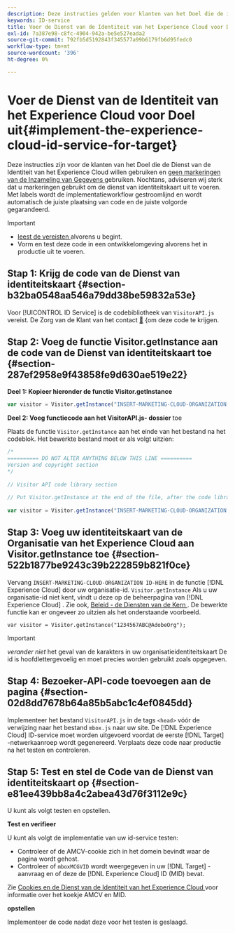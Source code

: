 ```yaml
---
description: Deze instructies gelden voor klanten van het Doel die de identiteitsservice van het Experience Cloud willen gebruiken en geen labels voor gegevensverzameling gebruiken. Nochtans, adviseren wij sterk dat u markeringen gebruikt om de dienst van identiteitskaart uit te voeren. Met labels wordt de implementatieworkflow gestroomlijnd en wordt automatisch de juiste plaatsing van code en de juiste volgorde gegarandeerd.
keywords: ID-service
title: Voer de Dienst van de Identiteit van het Experience Cloud voor Doel uit
exl-id: 7a387e98-c8fc-4904-942a-be5e527eada2
source-git-commit: 792fb5d5192843f345577a99b6179fb6d95fedc0
workflow-type: tm+mt
source-wordcount: '396'
ht-degree: 0%

---
```


# Voer de Dienst van de Identiteit van het Experience Cloud voor Doel uit{#implement-the-experience-cloud-id-service-for-target}

Deze instructies zijn voor de klanten van het Doel die de Dienst van de Identiteit van het Experience Cloud willen gebruiken en [ geen markeringen van de Inzameling van Gegevens ](https://experienceleague.adobe.com/docs/experience-platform/tags/home.html?lang=en) gebruiken. Nochtans, adviseren wij sterk dat u markeringen gebruikt om de dienst van identiteitskaart uit te voeren. Met labels wordt de implementatieworkflow gestroomlijnd en wordt automatisch de juiste plaatsing van code en de juiste volgorde gegarandeerd.

>[!IMPORTANT]
>
>* [ leest de vereisten ](../reference/requirements.md) alvorens u begint.
>* Vorm en test deze code in een ontwikkelomgeving alvorens het in productie uit te voeren.

## Stap 1: Krijg de code van de Dienst van identiteitskaart {#section-b32ba0548aa546a79dd38be59832a53e}

Voor [!UICONTROL ID Service] is de codebibliotheek van `VisitorAPI.js` vereist. De Zorg van de Klant van het contact [&#128279;](https://helpx.adobe.com/marketing-cloud/contact-support.html) &lbrace;om deze code te krijgen.

## Stap 2: Voeg de functie Visitor.getInstance aan de code van de Dienst van identiteitskaart toe {#section-287ef2958e9f43858fe9d630ae519e22}

**Deel 1: Kopieer hieronder de functie Visitor.getInstance**

```js
var visitor = Visitor.getInstance("INSERT-MARKETING-CLOUD-ORGANIZATION ID-HERE"); 
```

**Deel 2: Voeg functiecode aan het VisitorAPI.js- dossier** toe

Plaats de functie `Visitor.getInstance` aan het einde van het bestand na het codeblok. Het bewerkte bestand moet er als volgt uitzien:

```js
/* 
========== DO NOT ALTER ANYTHING BELOW THIS LINE ========== 
Version and copyright section 
*/ 
 
// Visitor API code library section 
 
// Put Visitor.getInstance at the end of the file, after the code library 
 
var visitor = Visitor.getInstance("INSERT-MARKETING-CLOUD-ORGANIZATION ID-HERE");
```

## Stap 3: Voeg uw identiteitskaart van de Organisatie van het Experience Cloud aan Visitor.getInstance toe {#section-522b1877be9243c39b222859b821f0ce}

Vervang `INSERT-MARKETING-CLOUD-ORGANIZATION ID-HERE` in de functie [!DNL Experience Cloud] door uw organisatie-id. `Visitor.getInstance` Als u uw organisatie-id niet kent, vindt u deze op de beheerpagina van [!DNL Experience Cloud] . Zie ook, [ Beleid - de Diensten van de Kern ](https://experienceleague.adobe.com/docs/core-services/interface/manage-users-and-products/admin-getting-started.html). De bewerkte functie kan er ongeveer zo uitzien als het onderstaande voorbeeld.

`var visitor = Visitor.getInstance("1234567ABC@AdobeOrg");`

>[!IMPORTANT]
>
>*verander niet* het geval van de karakters in uw organisatieidentiteitskaart De id is hoofdlettergevoelig en moet precies worden gebruikt zoals opgegeven.

## Stap 4: Bezoeker-API-code toevoegen aan de pagina {#section-02d8dd7678b64a85b5abc1c4ef0845dd}

Implementeer het bestand `VisitorAPI.js` in de tags `<head>` vóór de verwijzing naar het bestand `mbox.js` naar uw site. De [!DNL Experience Cloud] ID-service moet worden uitgevoerd voordat de eerste [!DNL Target] -netwerkaanroep wordt gegenereerd. Verplaats deze code naar productie na het testen en controleren.

## Stap 5: Test en stel de Code van de Dienst van identiteitskaart op {#section-e81ee439bb8a4c2abea43d76f3112e9c}

U kunt als volgt testen en opstellen.

**Test en verifieer**

U kunt als volgt de implementatie van uw id-service testen:

* Controleer of de AMCV-cookie zich in het domein bevindt waar de pagina wordt gehost.
* Controleer of `mboxMCGVID` wordt weergegeven in uw [!DNL Target] -aanvraag en of deze de [!DNL Experience Cloud] ID (MID) bevat.

Zie [ Cookies en de Dienst van de Identiteit van het Experience Cloud ](../introduction/cookies.md) voor informatie over het koekje AMCV en MID.

**opstellen**

Implementeer de code nadat deze voor het testen is geslaagd.
